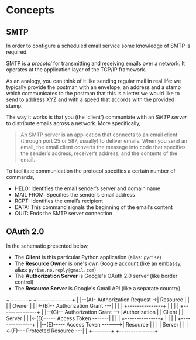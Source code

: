 # Concepts

## SMTP

In order to configure a scheduled email service some knowledge of SMTP is required.

SMTP is a *procotol* for transmitting and receiving emails over a network. It operates at the 
application layer of the TCP/IP framework.

As an analogy, you can think of it like sending regular mail in real life: we typically provide
the postman with an envelope, an address and a stamp which communicates to the postman that this
is a letter we would like to send to address XYZ and with a speed that accords with the provided
stamp. 

The way it works is that you (the 'client') communiate with an *SMTP server* to distribute emails
across a network. More specifically,

> An SMTP server is an application that connects to an email client 
> (through port 25 or 587, usually) to deliver emails. When you send an email, the email client 
> converts the message into code that specifies the sender’s address, receiver’s address, and 
> the contents of the email.

To facilitate communication the protocol specifies a certain number of commands,

* HELO: Identifies the email sender’s server and domain name
* MAIL FROM: Specifies the sender’s email address
* RCPT: Identifies the email’s recipient
* DATA: This command signals the beginning of the email’s content
* QUIT: Ends the SMTP server connection

## OAuth 2.0

In the schematic presented below, 

* The **Client** is this particular Python application (alias: `pyrise`)
* The **Resource Owner** is one's own Google account (like an embassy, alias: `pyrise.no.reply@gmail.com`)
* The **Authorization Server** is Google's OAuth 2.0 server (like border control)
* The **Resource Server** is Google's Gmail API (like a separate country)

+--------+                               +---------------+
|        |--(A)- Authorization Request ->|   Resource    |
|        |                               |     Owner     |
|        |<-(B)-- Authorization Grant ---|               |
|        |                               +---------------+
|        |
|        |                               +---------------+
|        |--(C)-- Authorization Grant -->| Authorization |
| Client |                               |     Server    |
|        |<-(D)----- Access Token -------|               |
|        |                               +---------------+
|        |
|        |                               +---------------+
|        |--(E)----- Access Token ------>|    Resource   |
|        |                               |     Server    |
|        |<-(F)--- Protected Resource ---|               |
+--------+                               +---------------+
